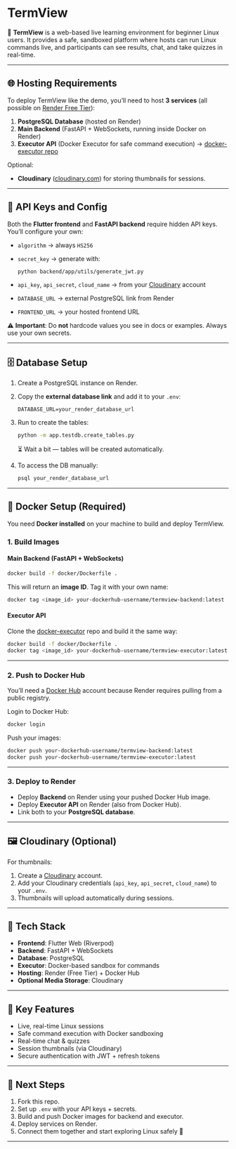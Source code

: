 # TermView

🚀 **TermView** is a web-based live learning environment for beginner Linux users.
It provides a safe, sandboxed platform where hosts can run Linux commands live, and participants can see results, chat, and take quizzes in real-time.

---

## 🌐 Hosting Requirements

To deploy TermView like the demo, you’ll need to host **3 services** (all possible on [Render Free Tier](https://render.com/)):

1. **PostgreSQL Database** (hosted on Render)
2. **Main Backend** (FastAPI + WebSockets, running inside Docker on Render)
3. **Executor API** (Docker Executor for safe command execution) → [docker-executor repo](https://github.com/UmaanBanjara/docker-executor)

Optional:

* **Cloudinary** ([cloudinary.com](https://cloudinary.com/)) for storing thumbnails for sessions.

---

## 🔑 API Keys and Config

Both the **Flutter frontend** and **FastAPI backend** require hidden API keys. You’ll configure your own:

* `algorithm` → always `HS256`
* `secret_key` → generate with:

  ```bash
  python backend/app/utils/generate_jwt.py
  ```
* `api_key`, `api_secret`, `cloud_name` → from your [Cloudinary](https://cloudinary.com/) account
* `DATABASE_URL` → external PostgreSQL link from Render
* `FRONTEND_URL` → your hosted frontend URL

⚠️ **Important**: Do **not** hardcode values you see in docs or examples. Always use your own secrets.

---

## 🗄 Database Setup

1. Create a PostgreSQL instance on Render.
2. Copy the **external database link** and add it to your `.env`:

   ```env
   DATABASE_URL=your_render_database_url
   ```
3. Run to create the tables:

   ```bash
   python -m app.testdb.create_tables.py
   ```

   ⏳ Wait a bit — tables will be created automatically.
4. To access the DB manually:

   ```bash
   psql your_render_database_url
   ```

---

## 🐳 Docker Setup (Required)

You need **Docker installed** on your machine to build and deploy TermView.

### 1. Build Images

#### Main Backend (FastAPI + WebSockets)

```bash
docker build -f docker/Dockerfile .  
```

This will return an **image ID**. Tag it with your own name:

```bash
docker tag <image_id> your-dockerhub-username/termview-backend:latest
```

#### Executor API

Clone the [docker-executor](https://github.com/UmaanBanjara/docker-executor) repo and build it the same way:

```bash
docker build -f docker/Dockerfile .  
docker tag <image_id> your-dockerhub-username/termview-executor:latest
```

---

### 2. Push to Docker Hub

You’ll need a [Docker Hub](https://hub.docker.com/) account because Render requires pulling from a public registry.

Login to Docker Hub:

```bash
docker login
```

Push your images:

```bash
docker push your-dockerhub-username/termview-backend:latest
docker push your-dockerhub-username/termview-executor:latest
```

---

### 3. Deploy to Render

* Deploy **Backend** on Render using your pushed Docker Hub image.
* Deploy **Executor API** on Render (also from Docker Hub).
* Link both to your **PostgreSQL database**.

---

## 🖼 Cloudinary (Optional)

For thumbnails:

1. Create a [Cloudinary](https://cloudinary.com/) account.
2. Add your Cloudinary credentials (`api_key`, `api_secret`, `cloud_name`) to your `.env`.
3. Thumbnails will upload automatically during sessions.

---

## 🚀 Tech Stack

* **Frontend**: Flutter Web (Riverpod)
* **Backend**: FastAPI + WebSockets
* **Database**: PostgreSQL
* **Executor**: Docker-based sandbox for commands
* **Hosting**: Render (Free Tier) + Docker Hub
* **Optional Media Storage**: Cloudinary

---

## 🧠 Key Features

* Live, real-time Linux sessions
* Safe command execution with Docker sandboxing
* Real-time chat & quizzes
* Session thumbnails (via Cloudinary)
* Secure authentication with JWT + refresh tokens

---

## 📖 Next Steps

1. Fork this repo.
2. Set up `.env` with your API keys + secrets.
3. Build and push Docker images for backend and executor.
4. Deploy services on Render.
5. Connect them together and start exploring Linux safely 🎉

---

